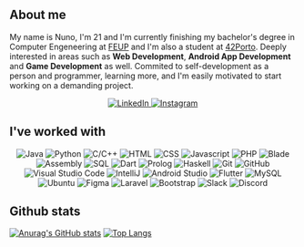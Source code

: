 
## **About me**

My name is Nuno, I'm 21 and I'm currently finishing my bachelor's degree in Computer Engeneering at [FEUP](https://sigarra.up.pt/feup/pt/web_page.inicial) and I'm also a student at [42Porto](https://www.42porto.com/). Deeply interested in areas such as **Web Development**, **Android App Development** and **Game Development** as well. Commited to self-development as a person and programmer, learning more, and I'm easily motivated to start working on a demanding project.


<div align="center">
	<a href="https://www.linkedin.com/in/nuno-jesus-588027232/">
		<img src="https://img.shields.io/badge/-Visit my LinkedIn-2975FE?style=for-the-badge&logo=LinkedIn&logoColor=FFFFFF" alt="LinkedIn">
	</a>
	<a href="https://www.instagram.com/nunomiguel533/?style=for-the-badge&hl=pt">
		<img src="https://img.shields.io/badge/-Check my Instagram-FF628B?style=for-the-badge&logo=Instagram&logoColor=FFFFFF" alt="Instagram">
	</a>
</div>

## **I've worked with**
<div align=center>
	<img src="https://img.shields.io/badge/-Java-DD7700?style=for-the-badge" alt="Java">
	<img src="https://img.shields.io/badge/-Python-blue?style=for-the-badge&logo=Python&logoColor=FFFFFF" alt="Python">
	<img src="https://img.shields.io/badge/-C/C++-00AAFF?style=for-the-badge&logo=C&logoColor=FFFFFF" alt="C/C++">
	<img src="https://img.shields.io/badge/HTML-FF751B?style=for-the-badge&logo=HTML5&logoColor=FFFFFF" alt="HTML">
	<img src="https://img.shields.io/badge/CSS-00DDFF?style=for-the-badge&logo=CSS3&logoColor=FFFFFF" alt="CSS">
	<img src="https://img.shields.io/badge/Javascript-FFAB00?style=for-the-badge" alt="Javascript">
	<img src="https://img.shields.io/badge/PHP-AA77EE?style=for-the-badge&logo=PHP&logoColor=FFFFFF" alt="PHP">
	<img src="https://img.shields.io/badge/Blade-grey?style=for-the-badge" alt="Blade">
	<img src="https://img.shields.io/badge/-Assembly-lightgrey?style=for-the-badge&logo=AssemblyScript&logoColor=FFFFFF" alt="Assembly">
	<img src="https://img.shields.io/badge/SQL-orange?style=for-the-badge&logo=SQL&logoColor=FFFFFF" alt="SQL">
	<img src="https://img.shields.io/badge/Dart-00BB88?style=for-the-badge&logo=Dart&logoColor=FFFFFF" alt="Dart">
	<img src="https://img.shields.io/badge/Prolog-AADD?style=for-the-badge" alt="Prolog">
	<img src="https://img.shields.io/badge/Haskell-AA00DD?style=for-the-badge&logo=Haskell&logoColor=FFFFFF" alt="Haskell">
	<img src="https://img.shields.io/badge/Git-FF5500?style=for-the-badge&logo=Git&logoColor=FFFFFF" alt="Git">
	<img src="https://img.shields.io/badge/GitHub-000000?style=for-the-badge&logo=GitHub&logoColor=FFFFFF" alt="GitHub">
	<img src="https://img.shields.io/badge/Visual Studio Code-5555FF?style=for-the-badge&logo=Visual Studio Code&logoColor=FFFFFF" alt="Visual Studio Code">
	<img src="https://img.shields.io/badge/IntelliJ-DD1100?style=for-the-badge&logo=IntelliJ IDEA&logoColor=FFFFFF" alt="IntelliJ">
	<img src="https://img.shields.io/badge/Android Studio-00BB77?style=for-the-badge&logo=Android Studio&logoColor=FFFFFF" alt="Android Studio">
	<img src="https://img.shields.io/badge/Flutter-00DDFF?style=for-the-badge&logo=Flutter&logoColor=FFFFFF" alt="Flutter">
	<img src="https://img.shields.io/badge/MySQL-AAAAAA?style=for-the-badge&logo=MySQL&logoColor=FFFFFF" alt="MySQL">
	<img src="https://img.shields.io/badge/Ubuntu-orange?style=for-the-badge&logo=Ubuntu&logoColor=FFFFFF" alt="Ubuntu">
	<img src="https://img.shields.io/badge/Figma-purple?style=for-the-badge&logo=Figma&logoColor=FFFFFF" alt="Figma">
	<img src="https://img.shields.io/badge/Laravel-F85835?style=for-the-badge&logo=Laravel&logoColor=FFFFFF" alt="Laravel">
	<img src="https://img.shields.io/badge/Bootstrap-C635F8?style=for-the-badge&logo=Bootstrap&logoColor=FFFFFF" alt="Bootstrap">
	<img src="https://img.shields.io/badge/Slack-74D126?style=for-the-badge&logo=Slack&logoColor=FFFFFF" alt="Slack">
	<img src="https://img.shields.io/badge/Discord-5053FF?style=for-the-badge&logo=Discord&logoColor=FFFFFF" alt="Discord">
</div>

## **Github stats**

[![Anurag's GitHub stats](https://github-readme-stats.vercel.app/api?style=for-the-badge&username=Nuno-Jesus&count_private=true&show_icons=true&theme=transparent&hide_border=true&text_color=FFFFFF)](https://github.com/anuraghazra/github-readme-stats)
[![Top Langs](https://github-readme-stats.vercel.app/api/top-langs/?style=for-the-badge&username=Nuno-Jesus&layout=compact&theme=transparent&hide_border=true&text_color=FFFFFF)](https://github.com/anuraghazra/github-readme-stats)

